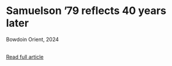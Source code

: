 # Samuelson ’79 reflects 40 years later
Bowdoin Orient, 2024  
<br>

[<i class="fa-solid fa-up-right-from-square"></i> Read full article](https://bowdoinorient.com/2024/09/27/samuelson-79-reflects-40-years-later/)
